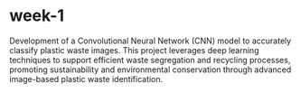 # week-1
Development of a Convolutional Neural Network (CNN) model to accurately classify plastic waste images. This project leverages deep learning techniques to support efficient waste segregation and recycling processes, promoting sustainability and environmental conservation through advanced image-based plastic waste identification.
